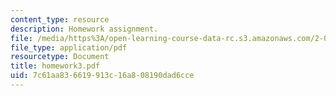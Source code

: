 ```yaml
---
content_type: resource
description: Homework assignment.
file: /media/https%3A/open-learning-course-data-rc.s3.amazonaws.com/2-081j-plates-and-shells-spring-2007/7c61aa836619913c16a808190dad6cce_homework3.pdf
file_type: application/pdf
resourcetype: Document
title: homework3.pdf
uid: 7c61aa83-6619-913c-16a8-08190dad6cce
---
```

